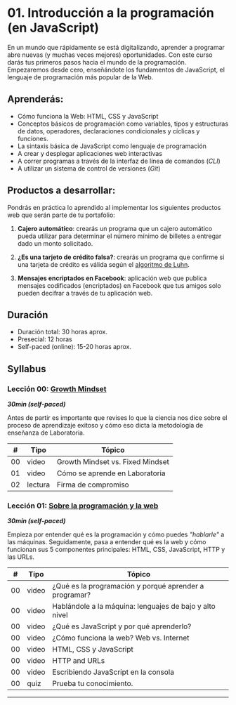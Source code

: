 # 01. Introducción a la programación (en JavaScript)
En un mundo que rápidamente se está digitalizando, aprender a programar abre nuevas (y muchas veces mejores) oportunidades. Con este curso darás tus primeros pasos hacia el mundo de la programación. Empezaremos desde cero, enseñándote los fundamentos de JavaScript, el lenguaje de programación más popular de la Web.

## Aprenderás:
* Cómo funciona la Web: HTML, CSS y JavaScript
* Conceptos básicos de programación como variables, tipos y estructuras de datos, operadores, declaraciones condicionales y cíclicas y funciones.
* La sintaxis básica de JavaScript como lenguaje de programación
* A crear y desplegar aplicaciones web interactivas
* A correr programas a través de la interfaz de línea de comandos (_CLI_)
* A utilizar un sistema de control de versiones (_Git_)

## Productos a desarrollar:
Pondrás en práctica lo aprendido al implementar los siguientes productos web que serán parte de tu portafolio:

1. **Cajero automático**: crearás un programa que un cajero automático pueda utilizar para determinar el número mínimo de billetes a entregar dado un monto solicitado.

2. **¿Es una tarjeto de crédito falsa?**: crearás un programa que confirme si una tarjeta de crédito es válida según el [algoritmo de Luhn](https://es.wikipedia.org/wiki/Algoritmo_de_Luhn).

3. **Mensajes encriptados en Facebook**: aplicación web que publica mensajes codificados (encriptados) en Facebook que tus amigos solo pueden decifrar a través de tu aplicación web.

## Duración
* Duración total: 30 horas aprox.
* Presecial: 12 horas
* Self-paced (online): 15-20 horas aprox.

## Syllabus
### Lección 00: [Growth Mindset](01-growth-mindset)
**_30min (self-paced)_**

Antes de partir es importante que revises lo que la ciencia nos dice sobre el proceso de aprendizaje exitoso y cómo eso dicta la metodología de enseñanza de Laboratoria.

| # | Tipo | Tópico           |
| - | ----- | --------------------  |
| 00 | video | Growth Mindset vs. Fixed Mindset |
| 01 | video | Cómo se aprende en Laboratoria  
| 02 | lectura | Firma de compromiso

### Lección 01: [Sobre la programación y la web](02-web-development-process)
**_30min (self-paced)_**

Empieza por entender qué es la programación y cómo puedes _"hablarle"_ a las máquinas. Seguidamente, pasa a entender qué es la web y cómo funcionan sus 5 componentes principales: HTML, CSS, JavaScript, HTTP y las URLs.

| # | Tipo | Tópico           |
| - | ----- | --------------------  |
| 00 | video |¿Qué es la programación y porqué aprender a programar?
| 00 | video | Hablándole a la máquina: lenguajes de bajo y alto nivel
| 00 | video | ¿Qué es JavaScript y por qué aprenderlo?
| 00 | video | ¿Cómo funciona la web? Web vs. Internet
| 00 | video | HTML, CSS y JavaScript
| 00 | video | HTTP and URLs
| 00 | video | Escribiendo JavaScript en la consola
| 00 | quiz | Prueba tu conocimiento.

* * *
